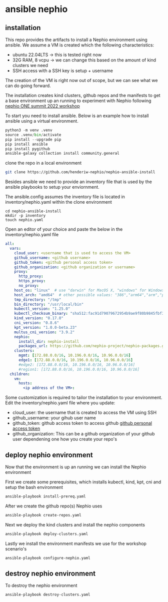 # ansible nephio

## installation

This repo provides the artifacts to install a Nephio environment using ansible. We assume a VM is created which the following characteristics:

- ubuntu 22.04LTS -> this is tested right now
- 32G RAM, 8 vcpu -> we can change this based on the amount of kind clusters we need
- SSH access with a SSH key is setup + username

The creation of the VM is right now out of scope, but we can see what we can do going forward.

The installation creates kind clusters, github repos and the manifests to get a base environment up an running to experiment with Nephio following [nephio ONE summit 2022 workshop](https://github.com/nephio-project/one-summit-22-workshop)

To start you need to install ansible. Below is an example how to install ansible using a virtual environment.

```python
python3 -m venv .venv
source .venv/bin/activate
pip install --upgrade pip
pip install ansible
pip install pygithub
ansible-galaxy collection install community.general
```

clone the repo in a local environment

```bash
git clone https://github.com/henderiw-nephio/nephio-ansible-install
```

Besides ansible we need to provide an inventory file that is used by the ansible playbooks to setup your enviornment.

The ansible.config assumes the inventory file is located in inventory/nephio.yaml within the clone environment

```
cd nephio-ansible-install
mkdir -p inventory
touch nephio.yaml
```

Open an editor of your choice and paste the below in the inventory/nephio.yaml file

```yaml
all:
  vars:
    cloud_user: <username that is used to access the VM>
    github_username: <github username>
    github_token: <github personal access token>
    github_organization: <github organization or username>
    proxy:
      http_proxy: 
      https_proxy:
      no_proxy:
    host_os: "linux"  # use "darwin" for MacOS X, "windows" for Windows
    host_arch: "amd64"  # other possible values: "386","arm64","arm","ppc64le","s390x"
    tmp_directory: "/tmp"
    bin_directory: "/usr/local/bin"
    kubectl_version: "1.25.0"
    kubectl_checksum_binary: "sha512:fac91d79079672954b9ae9f80b9845fbf373e1c4d3663a84cc1538f89bf70cb85faee1bcd01b6263449f4a2995e7117e1c85ed8e5f137732650e8635b4ecee09"
    kind_version: "0.17.0"
    cni_version: "0.8.6"
    kpt_version: "1.0.0-beta.23"
    multus_cni_version: "3.9.2"
    nephio:
      install_dir: nephio-install
      packages_url: https://github.com/nephio-project/nephio-packages.git
    clusters:
      mgmt: [172.88.0.0/16, 10.196.0.0/16, 10.96.0.0/16]
      edge1: [172.88.0.0/16, 10.196.0.0/16, 10.96.0.0/16]
      #edge2: [172.88.0.0/16, 10.196.0.0/16, 10.96.0.0/16]
      #region1: [172.88.0.0/16, 10.196.0.0/16, 10.96.0.0/16]
  children:
    vm:
      hosts:
        <ip address of the VM>:
```

Some customization is required to tailor the installation to your environment. Edit the inventory/nephio.yaml file where you update:

- cloud_user: the username that is created to access the VM using SSH
- github_username: your gihub user name
- github_token: github access token to access github [github personal access token](https://docs.github.com/en/enterprise-server@3.4/authentication/keeping-your-account-and-data-secure/creating-a-personal-access-token)
- github_organization: This can be a github organization of your github user dependening one how you create your repo's

## deploy nephio environment

Now that the environment is up an running we can install the Nephio environment

First we create some prerequisites, which installs kubectl, kind, kpt, cni and setup the bash environment

```bash
ansible-playbook install-prereq.yaml
```

After we create the github repo(s) Nephio uses

```bash
ansible-playbook create-repos.yaml
```

Next we deploy the kind clusters and install the nephio components

```bash
ansible-playbook deploy-clusters.yaml
```

Lastly we install the environment manifests we use for the workshop scenario's

```bash
ansible-playbook configure-nephio.yaml
```

## destroy nephio environment

To destroy the nephio environment

```
ansible-playbook destroy-clusters.yaml
```